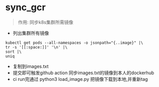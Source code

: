 # sync_gcr

> 作用: 同步k8s集群所需镜像

- 列出集群所有镜像

```shell
kubectl get pods --all-namespaces -o jsonpath="{..image}" |\
tr -s '[[:space:]]' '\n' |\
sort |\
uniq 
```

- 复制到images.txt
- 提交即可触发github action 同步images.txt的镜像到本人的dockerhub
- ci run完通过 python3 load_image.py 把镜像下载到本地,并重新tag
